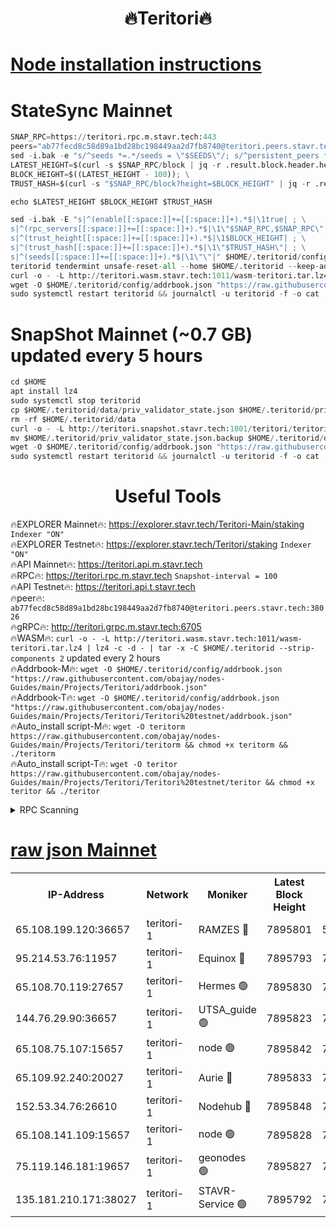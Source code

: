 <h1 align="center"> 🔥Teritori🔥</h1>


[Node installation instructions](https://github.com/obajay/nodes-Guides/tree/main/Projects/Teritori)
=

# StateSync Mainnet
```python
SNAP_RPC=https://teritori.rpc.m.stavr.tech:443
peers="ab77fecd8c58d89a1bd28bc198449aa2d7fb8740@teritori.peers.stavr.tech:38026"
sed -i.bak -e "s/^seeds *=.*/seeds = \"$SEEDS\"/; s/^persistent_peers *=.*/persistent_peers = \"$PEERS\"/" $HOME/.teritorid/config/config.toml
LATEST_HEIGHT=$(curl -s $SNAP_RPC/block | jq -r .result.block.header.height); \
BLOCK_HEIGHT=$((LATEST_HEIGHT - 100)); \
TRUST_HASH=$(curl -s "$SNAP_RPC/block?height=$BLOCK_HEIGHT" | jq -r .result.block_id.hash)

echo $LATEST_HEIGHT $BLOCK_HEIGHT $TRUST_HASH

sed -i.bak -E "s|^(enable[[:space:]]+=[[:space:]]+).*$|\1true| ; \
s|^(rpc_servers[[:space:]]+=[[:space:]]+).*$|\1\"$SNAP_RPC,$SNAP_RPC\"| ; \
s|^(trust_height[[:space:]]+=[[:space:]]+).*$|\1$BLOCK_HEIGHT| ; \
s|^(trust_hash[[:space:]]+=[[:space:]]+).*$|\1\"$TRUST_HASH\"| ; \
s|^(seeds[[:space:]]+=[[:space:]]+).*$|\1\"\"|" $HOME/.teritorid/config/config.toml
teritorid tendermint unsafe-reset-all --home $HOME/.teritorid --keep-addr-book
curl -o - -L http://teritori.wasm.stavr.tech:1011/wasm-teritori.tar.lz4 | lz4 -c -d - | tar -x -C $HOME/.teritorid --strip-components 2
wget -O $HOME/.teritorid/config/addrbook.json "https://raw.githubusercontent.com/obajay/nodes-Guides/main/Projects/Teritori/addrbook.json"
sudo systemctl restart teritorid && journalctl -u teritorid -f -o cat
```

# SnapShot Mainnet (~0.7 GB) updated every 5 hours
```python
cd $HOME
apt install lz4
sudo systemctl stop teritorid
cp $HOME/.teritorid/data/priv_validator_state.json $HOME/.teritorid/priv_validator_state.json.backup
rm -rf $HOME/.teritorid/data
curl -o - -L http://teritori.snapshot.stavr.tech:1001/teritori/teritori-snap.tar.lz4 | lz4 -c -d - | tar -x -C $HOME/.teritorid --strip-components 2
mv $HOME/.teritorid/priv_validator_state.json.backup $HOME/.teritorid/data/priv_validator_state.json
wget -O $HOME/.teritorid/config/addrbook.json "https://raw.githubusercontent.com/obajay/nodes-Guides/main/Projects/Teritori/addrbook.json"
sudo systemctl restart teritorid && journalctl -u teritorid -f -o cat
```
 <h1 align="center"> Useful Tools</h1>

🔥EXPLORER Mainnet🔥:      https://explorer.stavr.tech/Teritori-Main/staking      `Indexer "ON"` \
🔥EXPLORER Testnet🔥:        https://explorer.stavr.tech/Teritori/staking            `Indexer "ON"` \
🔥API Mainnet🔥:                   https://teritori.api.m.stavr.tech \
🔥RPC🔥:                                   https://teritori.rpc.m.stavr.tech                         `Snapshot-interval = 100` \
🔥API Testnet🔥:                     https://teritori.api.t.stavr.tech \
🔥peer🔥:                     `ab77fecd8c58d89a1bd28bc198449aa2d7fb8740@teritori.peers.stavr.tech:38026` \
🔥gRPC🔥:                                http://teritori.grpc.m.stavr.tech:6705 \
🔥WASM🔥: ```curl -o - -L http://teritori.wasm.stavr.tech:1011/wasm-teritori.tar.lz4 | lz4 -c -d - | tar -x -C $HOME/.teritorid --strip-components 2``` updated every 2 hours \
🔥Addrbook-M🔥:    ```wget -O $HOME/.teritorid/config/addrbook.json "https://raw.githubusercontent.com/obajay/nodes-Guides/main/Projects/Teritori/addrbook.json"``` \
🔥Addrbook-T🔥:    ```wget -O $HOME/.teritorid/config/addrbook.json "https://raw.githubusercontent.com/obajay/nodes-Guides/main/Projects/Teritori/Teritori%20testnet/addrbook.json"``` \
🔥Auto_install script-M🔥: ```wget -O teritorm https://raw.githubusercontent.com/obajay/nodes-Guides/main/Projects/Teritori/teritorm && chmod +x teritorm && ./teritorm``` \
🔥Auto_install script-T🔥: ```wget -O teritor https://raw.githubusercontent.com/obajay/nodes-Guides/main/Projects/Teritori/Teritori%20testnet/teritor && chmod +x teritor && ./teritor```

<details>
<summary>RPC Scanning</summary>

<h2 align="center"> We scan nodes in real time every 4 hours. And we provide the final result of RPC endpoints.
We cannot influence the operation of these nodes in any way. </h2>


```python
If Voting Power is higher than 0 --> then the Node is a validator of the network and may be subject to attack and be a potential threat to the chain.
```
```python
We marked such validators with a red symbol
```

</details>

[raw json Mainnet](https://rpc-check.teritorim.stavr.tech/teritorim/rpc-teritorim-result.json)
=



<table><tr><th>IP-Address</th><th>Network</th><th>Moniker</th><th>Latest Block Height</th><th>Earliest Block Height</th><th>Catching Up</th><th>Tx Index</th><th>Voting Power</th><th>Scan Time</th></tr><tr><td>65.108.199.120:36657</td><td>teritori-1</td><td>RAMZES 🔴</td><td>7895801</td><td>5996001</td><td>False</td><td>on</td><td>787914</td><td>2024-03-16T19:02:55.087150981UTC</td></tr><tr><td>95.214.53.76:11957</td><td>teritori-1</td><td>Equinox 🔴</td><td>7895793</td><td>7203180</td><td>False</td><td>on</td><td>1536273</td><td>2024-03-16T19:02:08.037012467UTC</td></tr><tr><td>65.108.70.119:27657</td><td>teritori-1</td><td>Hermes 🟢</td><td>7895830</td><td>7203180</td><td>False</td><td>on</td><td>0</td><td>2024-03-16T19:05:41.014008487UTC</td></tr><tr><td>144.76.29.90:36657</td><td>teritori-1</td><td>UTSA_guide 🟢</td><td>7895823</td><td>7208001</td><td>False</td><td>on</td><td>0</td><td>2024-03-16T19:05:03.733174816UTC</td></tr><tr><td>65.108.75.107:15657</td><td>teritori-1</td><td>node 🟢</td><td>7895842</td><td>7358868</td><td>False</td><td>on</td><td>0</td><td>2024-03-16T19:06:52.444027337UTC</td></tr><tr><td>65.109.92.240:20027</td><td>teritori-1</td><td>Aurie 🔴</td><td>7895833</td><td>7568001</td><td>False</td><td>on</td><td>119310</td><td>2024-03-16T19:05:59.767856418UTC</td></tr><tr><td>152.53.34.76:26610</td><td>teritori-1</td><td>Nodehub 🔴</td><td>7895848</td><td>7580883</td><td>False</td><td>on</td><td>65696</td><td>2024-03-16T19:07:26.375151788UTC</td></tr><tr><td>65.108.141.109:15657</td><td>teritori-1</td><td>node 🟢</td><td>7895828</td><td>7714496</td><td>False</td><td>on</td><td>0</td><td>2024-03-16T19:05:33.824350157UTC</td></tr><tr><td>75.119.146.181:19657</td><td>teritori-1</td><td>geonodes 🟢</td><td>7895827</td><td>7747478</td><td>False</td><td>on</td><td>0</td><td>2024-03-16T19:05:23.029431870UTC</td></tr><tr><td>135.181.210.171:38027</td><td>teritori-1</td><td>STAVR-Service 🟢</td><td>7895792</td><td>7895001</td><td>False</td><td>on</td><td>0</td><td>2024-03-16T19:02:01.519675690UTC</td></tr></table>
